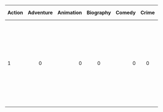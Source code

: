 Action| Adventure| Animation| Biography| Comedy| Crime| Drama| Family| Fantasy| History| Horror| Music| Musical| Mystery| Romance| Sci-Fi| Sport| Thriller| War| Western| description
| ------------- |:-------------:| -----:|:-------------:| -----:|:-------------:| -----:|:-------------:| -----:|:-------------:| -----:|:-------------:| -----:|:-------------:| -----:|:-------------:| -----:|:-------------:| -----:|:-------------:| -----:|
1| 0| 0| 0| 0| 0| 1| 0| 0| 1| 0| 0| 0| 0| 0| 0| 0| 0| 0| 0| based   true historic figure  ayothaya era  film depicts  life  yamada nagamasa  japanese adventurer  gained considerable influence  thailand  became the
